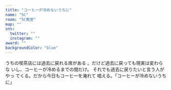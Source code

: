 ```yaml
---
title: "コーヒーが冷めないうちに"
name: "5C"
room: "5C教室"
map: ""
sns:
  twitter: ""
  instagram: ""
award: ""
backgroundColor: "blue"
---
```


うちの喫茶店には過去に戻れる席がある
。だけど過去に戻っても現実は変わらな
いし、コーヒーが冷めるまでの間だけ。
それでも過去に戻りたいと言う人がやっ
てくる。だから今日もコーヒーを淹れて
唱える。「コーヒーが冷めないうちに」
